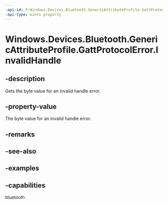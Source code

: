 ```yaml
---
-api-id: P:Windows.Devices.Bluetooth.GenericAttributeProfile.GattProtocolError.InvalidHandle
-api-type: winrt property
---
```


<!-- Property syntax.
public byte InvalidHandle { get; }
-->

# Windows.Devices.Bluetooth.GenericAttributeProfile.GattProtocolError.InvalidHandle

## -description
Gets the byte value for an invalid handle error.

## -property-value
The byte value for an invalid handle error.

## -remarks

## -see-also

## -examples


## -capabilities
bluetooth
